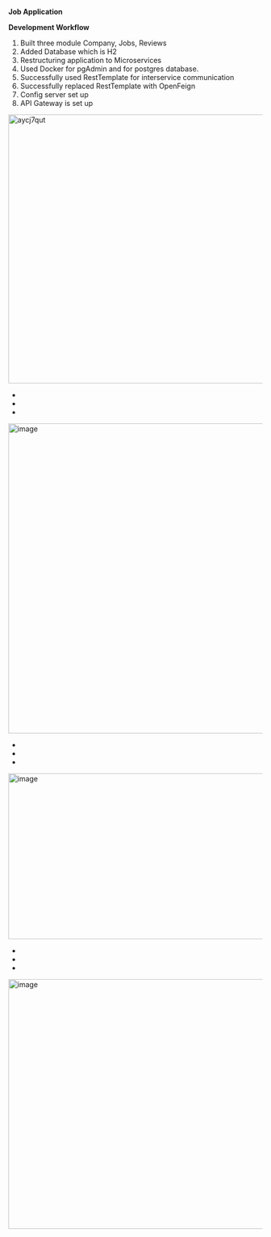 **Job Application**

**Development Workflow**
1. Built three module Company, Jobs, Reviews
2. Added Database which is H2
3. Restructuring application to Microservices
4. Used Docker for pgAdmin and for postgres database.
5. Successfully used RestTemplate for interservice communication
6. Successfully replaced RestTemplate with OpenFeign
7. Config server set up
8. API Gateway is set up


<img width="1018" height="532" alt="aycj7qut" src="https://github.com/user-attachments/assets/e9fba1de-549f-4e72-8c1c-2f325df36d16" />

*
* 
* 

<img width="1148" height="613" alt="image" src="https://github.com/user-attachments/assets/3dc1ff98-4bdd-4194-9962-498836f72067" />

*
* 
* 

<img width="832" height="328" alt="image" src="https://github.com/user-attachments/assets/8247a5f0-5370-4b09-8d69-6828d4f5b2bf" />

*
*
*

<img width="890" height="494" alt="image" src="https://github.com/user-attachments/assets/328437bc-1de0-4113-bab7-05aa08492360" />

